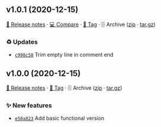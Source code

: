 ## v1.0.1 (2020-12-15)

[📝 Release notes](https://github.com/koj-co/header-comments/releases/tag/v1.0.1) · [💻 Compare](https://github.com/koj-co/header-comments/compare/v1.0.0...v1.0.1) · [🔖 Tag](https://github.com/koj-co/header-comments/tree/v1.0.1) · 🗄️ Archive ([zip](https://github.com/koj-co/header-comments/archive/v1.0.1.zip) · [tar.gz](https://github.com/koj-co/header-comments/archive/v1.0.1.tar.gz))

### ♻️ Updates

- [`c998c58`](https://github.com/koj-co/header-comments/commit/c998c58)  Trim empty line in comment end

## v1.0.0 (2020-12-15)

[📝 Release notes](https://github.com/koj-co/header-comments/releases/tag/v1.0.0) · [🔖 Tag](https://github.com/koj-co/header-comments/tree/v1.0.0) · 🗄️ Archive ([zip](https://github.com/koj-co/header-comments/archive/v1.0.0.zip) · [tar.gz](https://github.com/koj-co/header-comments/archive/v1.0.0.tar.gz))

### ✨ New features

- [`e50a823`](https://github.com/koj-co/header-comments/commit/e50a823)  Add basic functional version
